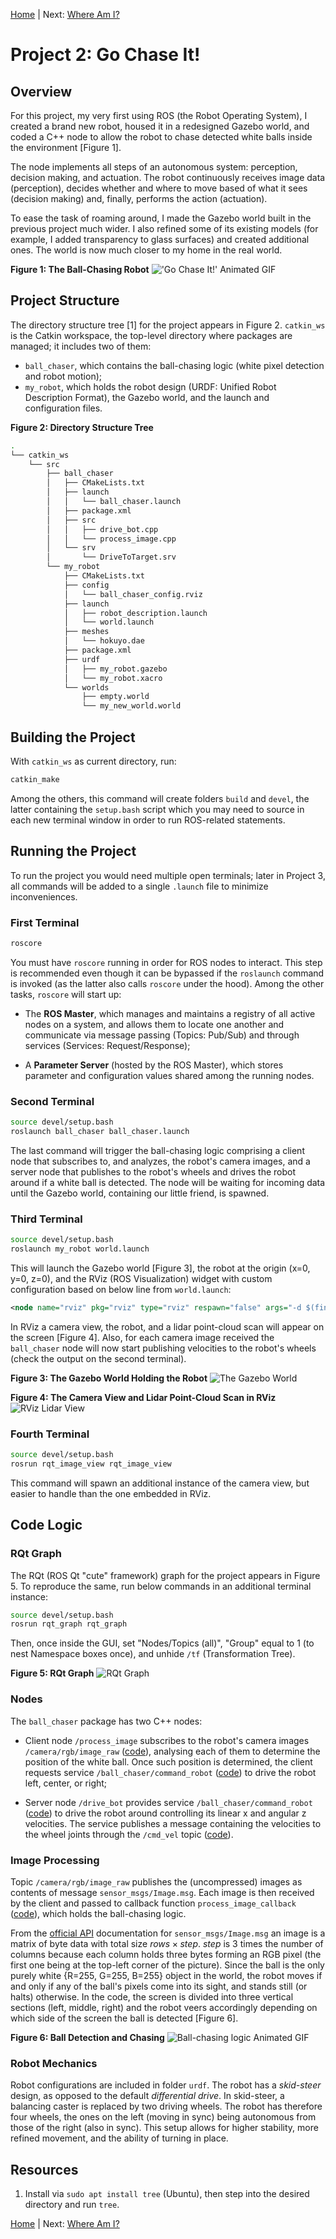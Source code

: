 [Home](../../README.md) | Next: [Where Am I?](../p3/p3-where-am-i.md)

# Project 2: Go Chase It!

## Overview

For this project, my very first using ROS (the Robot Operating System), I created a brand new robot, housed it in a redesigned Gazebo world, and coded a C++ node to allow the robot to chase detected white balls inside the environment [Figure 1].

The node implements all steps of an autonomous system: perception, decision making, and actuation. The robot continuously receives image data (perception), decides whether and where to move based of what it sees (decision making) and, finally, performs the action (actuation).

To ease the task of roaming around, I made the Gazebo world built in the previous project much wider. I also refined some of its existing models (for example, I added transparency to glass surfaces) and created additional ones. The world is now much closer to my home in the real world.

__Figure 1: The Ball-Chasing Robot__
!['Go Chase It!' Animated GIF](./img/mov2.gif)

## Project Structure

The directory structure tree [1] for the project appears in Figure 2. `catkin_ws` is the Catkin workspace, the top-level directory where packages are managed; it includes two of them:

* `ball_chaser`, which contains the ball-chasing logic (white pixel detection and robot motion);
* `my_robot`, which holds the robot design (URDF: Unified Robot Description Format), the Gazebo world, and the launch and configuration files.

__Figure 2: Directory Structure Tree__

```bash
.
└── catkin_ws
    └── src
        ├── ball_chaser
        │   ├── CMakeLists.txt
        │   ├── launch
        │   │   └── ball_chaser.launch
        │   ├── package.xml
        │   ├── src
        │   │   ├── drive_bot.cpp
        │   │   └── process_image.cpp
        │   └── srv
        │       └── DriveToTarget.srv
        └── my_robot
            ├── CMakeLists.txt
            ├── config
            │   └── ball_chaser_config.rviz
            ├── launch
            │   ├── robot_description.launch
            │   └── world.launch
            ├── meshes
            │   └── hokuyo.dae
            ├── package.xml
            ├── urdf
            │   ├── my_robot.gazebo
            │   └── my_robot.xacro
            └── worlds
                ├── empty.world
                └── my_new_world.world
```

## Building the Project

With `catkin_ws` as current directory, run:

```bash
catkin_make
```

Among the others, this command will create folders `build` and `devel`, the latter containing the `setup.bash` script which you may need to source in each new terminal window in order to run ROS-related statements.

## Running the Project

To run the project you would need multiple open terminals; later in Project 3, all commands will be added to a single `.launch` file to minimize inconveniences.

### First Terminal

```bash
roscore
```

You must have `roscore` running in order for ROS nodes to interact. This step is recommended even though it can be bypassed if the `roslaunch` command is invoked (as the latter also calls `roscore` under the hood). Among the other tasks, `roscore` will start up:

* The __ROS Master__, which manages and maintains a registry of all active nodes on a system, and allows them to locate one another and communicate via message passing (Topics: Pub/Sub) and through services (Services: Request/Response);

* A __Parameter Server__ (hosted by the ROS Master), which stores parameter and configuration values shared among the running nodes.

### Second Terminal

```bash
source devel/setup.bash
roslaunch ball_chaser ball_chaser.launch
```

The last command will trigger the ball-chasing logic comprising a client node that subscribes to, and analyzes, the robot's camera images, and a server node that publishes to the robot's wheels and drives the robot around if a white ball is detected. The node will be waiting for incoming data until the Gazebo world, containing our little friend, is spawned.

### Third Terminal

```bash
source devel/setup.bash
roslaunch my_robot world.launch
```

This will launch the Gazebo world [Figure 3], the robot at the origin (x=0, y=0, z=0), and the RViz (ROS Visualization) widget with custom configuration based on below line from `world.launch`:

```xml
<node name="rviz" pkg="rviz" type="rviz" respawn="false" args="-d $(find my_robot)/config/ball_chaser_config.rviz"/>
```

In RViz a camera view, the robot, and a lidar point-cloud scan will appear on the screen [Figure 4]. Also, for each camera image received the `ball_chaser` node will now start publishing velocities to the robot's wheels (check the output on the second terminal).

__Figure 3: The Gazebo World Holding the Robot__
![The Gazebo World](./img/img2.png)

__Figure 4: The Camera View and Lidar Point-Cloud Scan in RViz__
![RViz Lidar View](./img/img3.png)

### Fourth Terminal

```bash
source devel/setup.bash
rosrun rqt_image_view rqt_image_view
```

This command will spawn an additional instance of the camera view, but easier to handle than the one embedded in RViz.

## Code Logic

### RQt Graph

The RQt (ROS Qt "cute" framework) graph for the project appears in Figure 5. To reproduce the same, run below commands in an additional terminal instance:

```bash
source devel/setup.bash
rosrun rqt_graph rqt_graph
```

Then, once inside the GUI, set "Nodes/Topics (all)", "Group" equal to 1 (to nest Namespace boxes once), and unhide `/tf` (Transformation Tree).

__Figure 5: RQt Graph__
![RQt Graph](./img/img4.png)

### Nodes

The `ball_chaser` package has two C++ nodes:

* Client node `/process_image` subscribes to the robot's camera images `/camera/rgb/image_raw` ([code](https://github.com/federicomariamassari/udacity-rsend/blob/main/projects/p2/catkin_ws/src/ball_chaser/src/process_image.cpp#L92)), analysing each of them to determine the position of the white ball. Once such position is determined, the client requests service `/ball_chaser/command_robot` ([code](https://github.com/federicomariamassari/udacity-rsend/blob/main/projects/p2/catkin_ws/src/ball_chaser/src/process_image.cpp#L89)) to drive the robot left, center, or right;

* Server node `/drive_bot` provides service `/ball_chaser/command_robot` ([code](https://github.com/federicomariamassari/udacity-rsend/blob/main/projects/p2/catkin_ws/src/ball_chaser/src/drive_bot.cpp#L45)) to drive the robot around controlling its linear x and angular z velocities. The service publishes a message containing the velocities to the wheel joints through the `/cmd_vel` topic ([code](https://github.com/federicomariamassari/udacity-rsend/blob/main/projects/p2/catkin_ws/src/ball_chaser/src/drive_bot.cpp#L42)).

### Image Processing

Topic `/camera/rgb/image_raw` publishes the (uncompressed) images as contents of message `sensor_msgs/Image.msg`. Each image is then received by the client and passed to callback function `process_image_callback` ([code](https://github.com/federicomariamassari/udacity-rsend/blob/main/projects/p2/catkin_ws/src/ball_chaser/src/process_image.cpp#L31)), which holds the ball-chasing logic.

From the [official API](https://docs.ros.org/en/noetic/api/sensor_msgs/html/msg/Image.html) documentation for `sensor_msgs/Image.msg` an image is a matrix of byte data with total size $rows \times step$. $step$ is 3 times the number of columns because each column holds three bytes forming an RGB pixel (the first one being at the top-left corner of the picture). Since the ball is the only purely white {R=255, G=255, B=255} object in the world, the robot moves if and only if any of the ball's pixels come into its sight, and stands still (or halts) otherwise. In the code, the screen is divided into three vertical sections (left, middle, right) and the robot veers accordingly depending on which side of the screen the ball is detected [Figure 6].

__Figure 6: Ball Detection and Chasing__
![Ball-chasing logic Animated GIF](./img/mov3.gif)

### Robot Mechanics

Robot configurations are included in folder `urdf`. The robot has a _skid-steer_ design, as opposed to the default _differential drive_. In skid-steer, a balancing caster is replaced by two driving wheels. The robot has therefore four wheels, the ones on the left (moving in sync) being autonomous from those of the right (also in sync). This setup allows for higher stability, more refined movement, and the ability of turning in place.

## Resources

1. Install via `sudo apt install tree` (Ubuntu), then step into the desired directory and run `tree`.

[Home](../../README.md) | Next: [Where Am I?](../p3/p3-where-am-i.md)